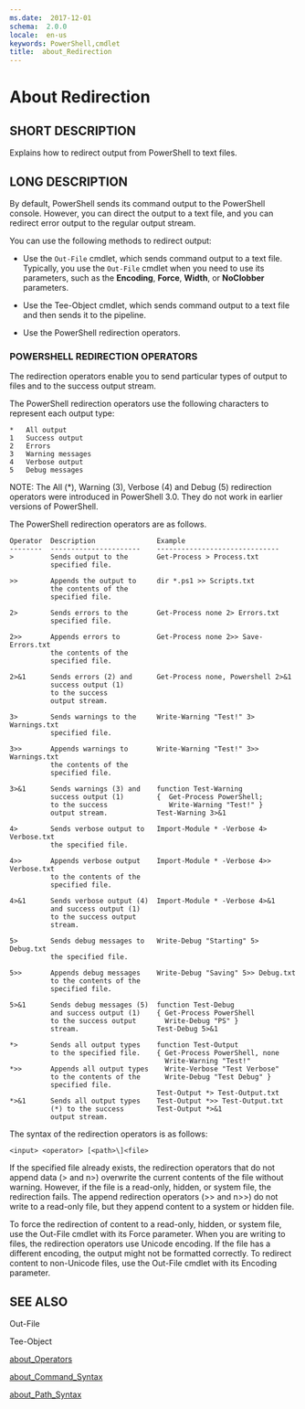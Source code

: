 ```yaml
---
ms.date:  2017-12-01
schema:  2.0.0
locale:  en-us
keywords: PowerShell,cmdlet
title:  about_Redirection
---
```


# About Redirection

## SHORT DESCRIPTION

Explains how to redirect output from PowerShell to text files.

## LONG DESCRIPTION

By default, PowerShell sends its command output to the PowerShell console.
However, you can direct the output to a text file, and you can redirect error
output to the regular output stream.

You can use the following methods to redirect output:

- Use the `Out-File` cmdlet, which sends command output to a text file.
  Typically, you use the `Out-File` cmdlet when you need to use its parameters,
  such as the **Encoding**, **Force**, **Width**, or **NoClobber** parameters.

- Use the Tee-Object cmdlet, which sends command output to a text file and
  then sends it to the pipeline.

- Use the PowerShell redirection operators.

### POWERSHELL REDIRECTION OPERATORS

The redirection operators enable you to send particular types of output to
files and to the success output stream.

The PowerShell redirection operators use the following characters to represent
each output type:

```
*   All output
1   Success output
2   Errors
3   Warning messages
4   Verbose output
5   Debug messages
```

NOTE: The All (\*), Warning (3), Verbose (4) and Debug (5) redirection
operators were introduced in PowerShell 3.0. They do not work in earlier
versions of PowerShell.

The PowerShell redirection operators are as follows.

```
Operator  Description               Example
--------  ----------------------    ------------------------------
>         Sends output to the       Get-Process > Process.txt
          specified file.

>>        Appends the output to     dir *.ps1 >> Scripts.txt
          the contents of the
          specified file.

2>        Sends errors to the       Get-Process none 2> Errors.txt
          specified file.

2>>       Appends errors to         Get-Process none 2>> Save-Errors.txt
          the contents of the
          specified file.

2>&1      Sends errors (2) and      Get-Process none, Powershell 2>&1
          success output (1)
          to the success
          output stream.

3>        Sends warnings to the     Write-Warning "Test!" 3> Warnings.txt
          specified file.

3>>       Appends warnings to       Write-Warning "Test!" 3>> Warnings.txt
          the contents of the
          specified file.

3>&1      Sends warnings (3) and    function Test-Warning
          success output (1)        {  Get-Process PowerShell;
          to the success               Write-Warning "Test!" }
          output stream.            Test-Warning 3>&1

4>        Sends verbose output to   Import-Module * -Verbose 4> Verbose.txt
          the specified file.

4>>       Appends verbose output    Import-Module * -Verbose 4>> Verbose.txt
          to the contents of the
          specified file.

4>&1      Sends verbose output (4)  Import-Module * -Verbose 4>&1
          and success output (1)
          to the success output
          stream.

5>        Sends debug messages to   Write-Debug "Starting" 5> Debug.txt
          the specified file.

5>>       Appends debug messages    Write-Debug "Saving" 5>> Debug.txt
          to the contents of the
          specified file.

5>&1      Sends debug messages (5)  function Test-Debug
          and success output (1)    { Get-Process PowerShell
          to the success output       Write-Debug "PS" }
          stream.                   Test-Debug 5>&1

*>        Sends all output types    function Test-Output
          to the specified file.    { Get-Process PowerShell, none
                                      Write-Warning "Test!"
*>>       Appends all output types    Write-Verbose "Test Verbose"
          to the contents of the      Write-Debug "Test Debug" }
          specified file.
                                    Test-Output *> Test-Output.txt
*>&1      Sends all output types    Test-Output *>> Test-Output.txt
          (*) to the success        Test-Output *>&1
          output stream.
```

The syntax of the redirection operators is as follows:

```
<input> <operator> [<path>\]<file>
```

If the specified file already exists, the redirection operators that do not
append data (> and n>) overwrite the current contents of the file without
warning. However, if the file is a read-only, hidden, or system file, the
redirection fails. The append redirection operators (>> and n>>) do not write
to a read-only file, but they append content to a system or hidden file.

To force the redirection of content to a read-only, hidden, or system file,
use the Out-File cmdlet with its Force parameter. When you are writing to
files, the redirection operators use Unicode encoding. If the file has a
different encoding, the output might not be formatted correctly. To redirect
content to non-Unicode files, use the Out-File cmdlet with its Encoding
parameter.

## SEE ALSO

Out-File

Tee-Object

[about_Operators](about_Operators.md)

[about_Command_Syntax](about_Command_Syntax.md)

[about_Path_Syntax](about_Path_Syntax.md)

